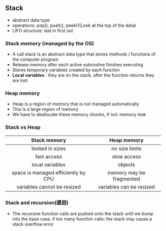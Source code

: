 ## Stack

* abstract data type 
* operations: pop(), push(), peek()(Look at the top of the data)
* LIFO structure: last in first out

### Stack memory (managed by the OS)

* A call stack is an abstract data type that stores methods / functions of the computer program
* Release memory after each active subroutine finishes executing
* Stores temporary variables created by each function
* **Local variables** : they are on the stack, after the function returns they are lost

### Heap memory

* Heap is a region of memory that is not managed automatically
* This is a large region of memory
* We have to deallocate these memory chunks, if not: memory leak

### Stack vs Heap

|             Stack memory            |        Heap memory       |
|:-----------------------------------:|:------------------------:|
|           limited in sizes          |      no size limits      |
|             fast access             |        slow access       |
|           local variables           |          objects         |
| space is managed efficiently by CPU | memory may be fragmented |
|     variables cannot be resized     | variables can be resized |

### Stack and recursion(遞迴)

* The recursive function calls are pushed onto the stack until we bump into the base case, if too many function calls: the stack may cause a stack overflow error